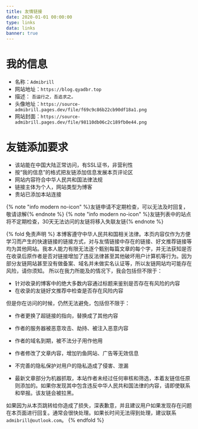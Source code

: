 ```yaml
---
title: 友情链接
date: 2020-01-01 00:00:00
type: links
data: links
banner: true
---
```

# 我的信息
- 名称：`Admibrill`
- 网站地址：`https://blog.qyadbr.top`
- 描述： `吾运行之，吾追求之。`
- 头像地址：`https://source-admibrill.pages.dev/file/f69c9c86b22cb90df18a1.png`
- 网站封面：`https://source-admibrill.pages.dev/file/98110db06c2c189fb0e44.png`

# 友链添加要求
- 该站能在中国大陆正常访问，有SSL证书，非营利性
- 按“我的信息”的格式把友链添加信息发展本页评论区
- 网站内容符合中华人民共和国法律法规
- 链接主体为个人，网站类型为博客
- 贵站已添加本站连接

{% note "info modern no-icon" %}友链申请不定期检查，可以无法及时回复，敬请谅解{% endnote %}
{% note "info modern no-icon" %}友链列表中的站点将不定期检查，30天无法访问的友链将移入失联友链{% endnote %}


{% fold 免责声明 %}
本博客遵守中华人民共和国相关法律。本页内容仅作为方便学习而产生的快速链接的链接方式，对与友情链接中存在的链接、好文推荐链接等均为其他网站。我本人能力有限无法逐个甄别每篇文章的每个字，并无法获知是否在收录后原作者是否对链接增加了违反法律甚至其他破坏用户计算机等行为。因为部分友链网站甚至没有做备案、域名并未做实名认证等，所以友链网站均可能存在风险，请你须知。
所以在我力所能及的情况下，我会包括但不限于：

- 针对收录的博客中的绝大多数内容通过标题来鉴别是否存在有风险的内容
- 在收录的友链好文推荐中检查是否存在风险内容

但是你在访问的时候，仍然无法避免，包括但不限于：

- 作者更换了超链接的指向，替换成了其他内容

- 作者的服务器被恶意攻击、劫持、被注入恶意内容
- 作者的域名到期，被不法分子用作他用
- 作者修改了文章内容，增加钓鱼网站、广告等无效信息
- 不完善的隐私保护对用户的隐私造成了侵害、泄漏
- 最新文章部分为机器抓取，本站作者未经过任何审核和筛选，本着友链信任原则添加的。如果你发现其中包含违反中华人民共和国法律的内容，请即使联系和举报。该友链会被拉黑。

如果因为从本页跳转给你造成了损失，深表歉意，并且建议用户如果发现存在问题在本页面进行回复。通常会很快处理。如果长时间无法得到处理，建议联系`admibrill@outlook.com`。
{% endfold %}